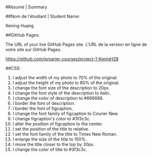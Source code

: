 #Résumé | Summary

##Nom de l'étudiant | Student Name:

Kening Huang

##GitHub Pages:

The URL of your live GitHub Pages site. L'URL de la version en ligne de votre site sur GitHub Pages.

https://github.com/jsmarier-courses/project-1-KenigH28

##CSS:

1. I adjust the width of my photo to 70% of the original.
2. I adjust the height of my photo to 80% of the original.
3. I change the font size of the description to 20px.
4. I change the font style of the description to italic.
5. I change the color of description to #666666.
6. I border the font of description.
7. I border the font of figcaption.
8. I change the font family of figcaption to Courier New.
9. I change figcaption's color to #3f3c3c.
10. I alter the position of figcaption to the center.
11. I set the position of the title to relative.
12. I set the font family of the title to Times New Roman.
13. I enlarge the size of the title to 150%.
14. I move the title closer to the top by 30px.
15. I change the color of title to #3f3c3c.
